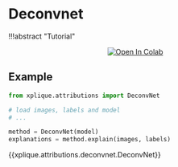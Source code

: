 # Deconvnet

!!!abstract "Tutorial"
    <p style="text-align: center;">[![Open In Colab](https://colab.research.google.com/assets/colab-badge.svg)](https://colab.research.google.com/drive/1qBxwsMILPvQs3WLLcX_hRb3kzTSI4rkz?authuser=1)</p>

## Example

```python
from xplique.attributions import DeconvNet

# load images, labels and model
# ...

method = DeconvNet(model)
explanations = method.explain(images, labels)
```

{{xplique.attributions.deconvnet.DeconvNet}}
